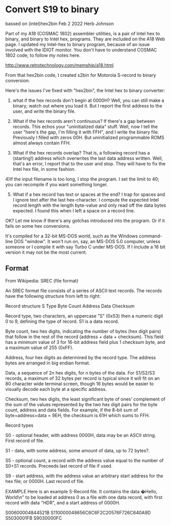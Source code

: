 # Convert S19 to binary

bassed on (intel)hex2bin
Feb 2 2022 Herb Johnson

Part of my A18 (COSMAC 1802) assembler utilities, is a pair of Intel hex to binary, and binary to Intel hex, programs. They are included on the  A18 Web page. I updated my Intel-hex to binary program, because of an issue involved with the IDIOT monitor. You don't have to understand COSMAC 1802 code, to follow my notes here.

http://www.retrotechnology.com/memship/a18.html

From that hex2bin code, I created s2bin for Motorola S-record to binary conversion.

Here's the issues I've fixed with "hex2bin", the Intel hex to binary converter:

1) what if the hex records don't begin at 0000H? Well, you can still make a binary; watch out where you load it. But I report the first address to the user, and write the binary file.

2) What if the hex records aren't continuous? If there's a gap between records. This echos your "uninitialized data" stuff. Well, now I tell the user "here's the gap, I'm filling it with FFH", and I write the binary file. Previously I filled with
zeros 00H. But uninitialized programmable ROMS almost always contain FFH. 

3) What if the hex records overlap?  That is, a following record has a (starting!) address which overwrites the last data address written. Well, that's an error, I report that to the user and stop. They will have to fix the Intel hex file, in some fashion.

4)If the input filename is too long, I stop the program. I set the limit to 40; you can recompile if you want something longer. 

5) What if a hex record has text or spaces at the end? I trap for spaces
and I ignore text after the last hex-character. I compute the expected Intel
record length with the length byte-value and only read off the data bytes expected. I found this when I left a space on a record line.   

OK? Let me know if there's any gotchas introduced into the program. Or if it fails on some hex conversions.  

It's compiled for a 32-bit MS-DOS world, such as the Windows command-line DOS "window". It won't run on, say, an MS-DOS 5.0 computer, unless someone or I compile it with say Turbo C under MS-DOS. If I include a 16 bit version it may not be the most current.

## Format

From Wikipedia: SREC (file format)

An SREC format file consists of a series of ASCII text records. The records have the following structure from left to right:

Record structure
S	Type	Byte Count	Address	Data	Checksum


Record type, two characters, an uppercase "S" (0x53) then a numeric digit 0 to 9, defining the type of record.
S1 is a data record. 

Byte count, two hex digits, indicating the number of bytes (hex digit pairs) that follow in the rest of the record (address + data + checksum). This field has a minimum value of 3 for 16-bit address field plus 1 checksum byte, and a maximum value of 255 (0xFF).

Address, four  hex digits as determined by the record type. The address bytes are arranged in big endian format.

Data, a sequence of 2n hex digits, for n bytes of the data. For S1/S2/S3 records, a maximum of 32 bytes per record is typical since it will fit on an 80 character wide terminal screen, though 16 bytes would be easier to visually decode each byte at a specific address.

Checksum, two hex digits, the least significant byte of ones' complement of the sum of the values represented by the two hex digit pairs for the byte count, address and data fields. For example,
if the 8-bit sum of byte+address+data = 9EH, the checksum is 61H which sums to FFH.

Record types

S0 - optional header, with address 0000H, data may be an ASCII string. First record of file.

S1 - data, with some address, some amount of data, up to 72 bytes?.

S5 - optional count, a record with the address value equal to the number of S0+S1 records. Preceeds
last record of file if used.

S9 - start address, with the address value an arbitrary start address for the hex file; or 0000H.
Last record of file. 

EXAMPLE
Here is an example S-Record file. It contains the data �Hello, World\n" to be loaded at address 0
as a file with one data record, with first record with data "HDR", and a start address of 0000H.

S00600004844521B
S110000048656C6C6F2C20576F726C640A9D
S5030001FB
S9030000FC
